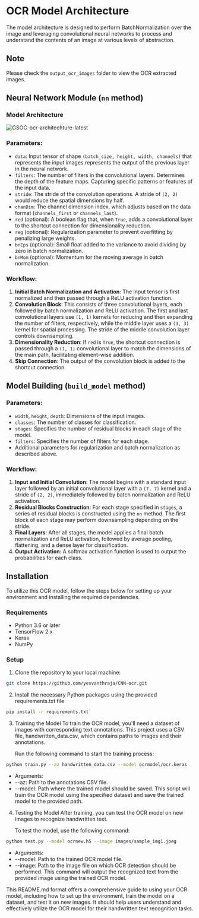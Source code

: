 # OCR Model Architecture 

The model architecture is designed to perform BatchNormalization over the image and leveraging convolutional neural networks to process and understand the contents of an image at various levels of abstraction.

## Note

Please check the `output_ocr_images` folder to view the OCR extracted images.

## Neural Network Module (`nn` method)

### Model Architecture 
![GSOC-ocr-architechture-latest](https://github.com/yesvanthraja/CNN-ocr/assets/68420593/3fd3553e-aeff-455e-902f-dfb446f323b1)


### Parameters:
- `data`: Input tensor of shape `(batch_size, height, width, channels)` that represents the input images represents the output of the previous layer in the neural network.
- `filters`: The number of filters in the convolutional layers. Determines the depth of the feature maps. Capturing specific patterns or features of the input data.
- `stride`: The stride of the convolution operations. A stride of `(2, 2)` would reduce the spatial dimensions by half.
- `chanDim`: The channel dimension index, which adjusts based on the data format (`channels_first` or `channels_last`).
- `red` (optional): A boolean flag that, when `True`, adds a convolutional layer to the shortcut connection for dimensionality reduction.
- `reg` (optional): Regularization parameter to prevent overfitting by penalizing large weights.
- `bnEps` (optional): Small float added to the variance to avoid dividing by zero in batch normalization.
- `bnMom` (optional): Momentum for the moving average in batch normalization.

### Workflow:
1. **Initial Batch Normalization and Activation**: The input tensor is first normalized and then passed through a ReLU activation function.
2. **Convolution Block**: This consists of three convolutional layers, each followed by batch normalization and ReLU activation. The first and last convolutional layers use `(1, 1)` kernels for reducing and then expanding the number of filters, respectively, while the middle layer uses a `(3, 3)` kernel for spatial processing. The stride of the middle convolution layer controls downsampling.
3. **Dimensionality Reduction**: If `red` is `True`, the shortcut connection is passed through a `(1, 1)` convolutional layer to match the dimensions of the main path, facilitating element-wise addition.
4. **Skip Connection**: The output of the convolution block is added to the shortcut connection.

## Model Building (`build_model` method)

### Parameters:
- `width`, `height`, `depth`: Dimensions of the input images.
- `classes`: The number of classes for classification.
- `stages`: Specifies the number of residual blocks in each stage of the model.
- `filters`: Specifies the number of filters for each stage.
- Additional parameters for regularization and batch normalization as described above.

### Workflow:
1. **Input and Initial Convolution**: The model begins with a standard input layer followed by an initial convolutional layer with a `(7, 7)` kernel and a stride of `(2, 2)`, immediately followed by batch normalization and ReLU activation.
2. **Residual Blocks Construction**: For each stage specified in `stages`, a series of residual blocks is constructed using the `nn` method. The first block of each stage may perform downsampling depending on the stride.
3. **Final Layers**: After all stages, the model applies a final batch normalization and ReLU activation, followed by average pooling, flattening, and a dense layer for classification.
4. **Output Activation**: A softmax activation function is used to output the probabilities for each class.

## Installation

To utilize this OCR model, follow the steps below for setting up your environment and installing the required dependencies.

### Requirements

- Python 3.6 or later
- TensorFlow 2.x
- Keras
- NumPy

### Setup

1. Clone the repository to your local machine:

```bash
git clone https://github.com/yesvanthraja/CNN-ocr.git
```

2. Install the necessary Python packages using the provided requirements.txt file
```bash
pip install -r requirements.txt`
```

3. Training the Model
To train the OCR model, you'll need a dataset of images with corresponding text annotations. This project uses a CSV file, handwritten_data.csv, which contains paths to images and their annotations.

    Run the following command to start the training process:
```bash
python train.py --az handwritten_data.csv --model ocrmodel/ocr.keras
```
- Arguments:
- --az: Path to the annotations CSV file.
- --model: Path where the trained model should be saved.
This script will train the OCR model using the specified dataset and save the trained model to the provided path.

4. Testing the Model
After training, you can test the OCR model on new images to recognize handwritten text.

    To test the model, use the following command:
```bash
python test.py --model ocrnew.h5 --image images/sample_img1.jpeg
```

- Arguments:
- --model: Path to the trained OCR model file.
- --image: Path to the image file on which OCR detection should be performed.
This command will output the recognized text from the provided image using the trained OCR model.


This README.md format offers a comprehensive guide to using your OCR model, including how to set up the environment, train the model on a dataset, and test it on new images. It should help users understand and effectively utilize the OCR model for their handwritten text recognition tasks.


